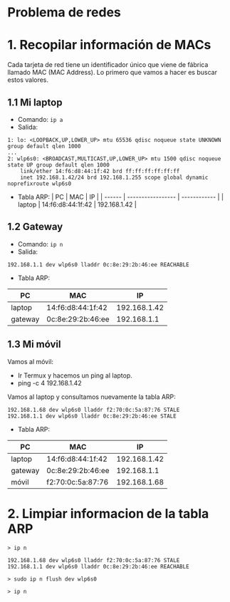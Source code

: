 
# Problema de redes

# 1. Recopilar información de MACs

Cada tarjeta de red tiene un identificador único que viene de fábrica llamado MAC (MAC Address). Lo primero que vamos a hacer es buscar estos valores.

## 1.1 Mi laptop

* Comando: `ip a`
* Salida:
```
1: lo: <LOOPBACK,UP,LOWER_UP> mtu 65536 qdisc noqueue state UNKNOWN group default qlen 1000
...
2: wlp6s0: <BROADCAST,MULTICAST,UP,LOWER_UP> mtu 1500 qdisc noqueue state UP group default qlen 1000
    link/ether 14:f6:d8:44:1f:42 brd ff:ff:ff:ff:ff:ff
    inet 192.168.1.42/24 brd 192.168.1.255 scope global dynamic noprefixroute wlp6s0
```
* Tabla ARP:
| PC     | MAC               | IP           |
| ------ | ----------------- | ------------ |
| laptop | 14:f6:d8:44:1f:42 | 192.168.1.42 |

## 1.2 Gateway

* Comando: `ip n`
* Salida:

```
192.168.1.1 dev wlp6s0 lladdr 0c:8e:29:2b:46:ee REACHABLE
```

* Tabla ARP:

| PC      | MAC               | IP           |
| ------- | ----------------- | ------------ |
| laptop  | 14:f6:d8:44:1f:42 | 192.168.1.42 |
| gateway | 0c:8e:29:2b:46:ee | 192.168.1.1  |

## 1.3 Mi móvil

Vamos al móvil:
* Ir Termux y hacemos un ping al laptop.
* ping -c 4 192.168.1.42

Vamos al laptop y consultamos nuevamente la tabla ARP:

```
192.168.1.68 dev wlp6s0 lladdr f2:70:0c:5a:87:76 STALE
192.168.1.1 dev wlp6s0 lladdr 0c:8e:29:2b:46:ee STALE
```

* Tabla ARP:

| PC      | MAC               | IP           |
| ------- | ----------------- | ------------ |
| laptop  | 14:f6:d8:44:1f:42 | 192.168.1.42 |
| gateway | 0c:8e:29:2b:46:ee | 192.168.1.1  |
| móvil   | f2:70:0c:5a:87:76 | 192.168.1.68 |

# 2. Limpiar informacion de la tabla ARP

```
> ip n

192.168.1.68 dev wlp6s0 lladdr f2:70:0c:5a:87:76 STALE
192.168.1.1 dev wlp6s0 lladdr 0c:8e:29:2b:46:ee REACHABLE

> sudo ip n flush dev wlp6s0

> ip n
```

